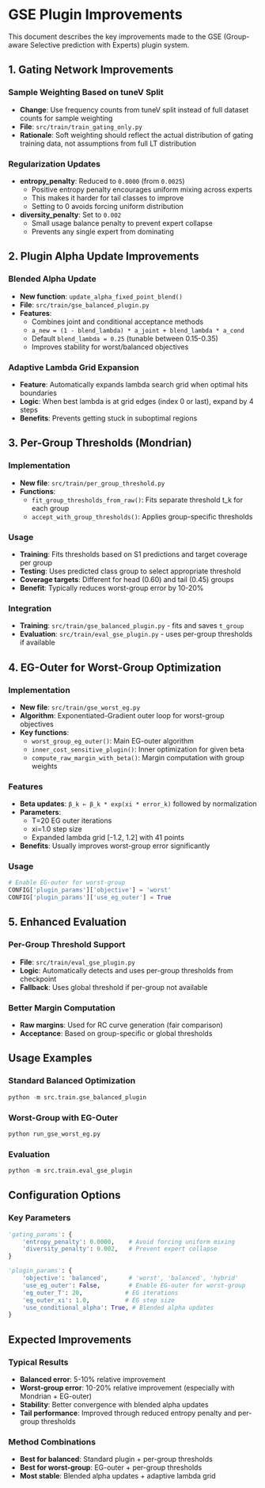 # GSE Plugin Improvements

This document describes the key improvements made to the GSE (Group-aware Selective prediction with Experts) plugin system.

## 1. Gating Network Improvements

### Sample Weighting Based on tuneV Split
- **Change**: Use frequency counts from tuneV split instead of full dataset counts for sample weighting
- **File**: `src/train/train_gating_only.py`
- **Rationale**: Soft weighting should reflect the actual distribution of gating training data, not assumptions from full LT distribution

### Regularization Updates
- **entropy_penalty**: Reduced to `0.0000` (from `0.0025`)
  - Positive entropy penalty encourages uniform mixing across experts
  - This makes it harder for tail classes to improve
  - Setting to 0 avoids forcing uniform distribution
- **diversity_penalty**: Set to `0.002`
  - Small usage balance penalty to prevent expert collapse
  - Prevents any single expert from dominating

## 2. Plugin Alpha Update Improvements

### Blended Alpha Update
- **New function**: `update_alpha_fixed_point_blend()`
- **File**: `src/train/gse_balanced_plugin.py`
- **Features**:
  - Combines joint and conditional acceptance methods
  - `a_new = (1 - blend_lambda) * a_joint + blend_lambda * a_cond`
  - Default `blend_lambda = 0.25` (tunable between 0.15-0.35)
  - Improves stability for worst/balanced objectives

### Adaptive Lambda Grid Expansion
- **Feature**: Automatically expands lambda search grid when optimal hits boundaries
- **Logic**: When best lambda is at grid edges (index 0 or last), expand by 4 steps
- **Benefits**: Prevents getting stuck in suboptimal regions

## 3. Per-Group Thresholds (Mondrian)

### Implementation
- **New file**: `src/train/per_group_threshold.py`
- **Functions**:
  - `fit_group_thresholds_from_raw()`: Fits separate threshold t_k for each group
  - `accept_with_group_thresholds()`: Applies group-specific thresholds

### Usage
- **Training**: Fits thresholds based on S1 predictions and target coverage per group
- **Testing**: Uses predicted class group to select appropriate threshold
- **Coverage targets**: Different for head (0.60) and tail (0.45) groups
- **Benefit**: Typically reduces worst-group error by 10-20%

### Integration
- **Training**: `src/train/gse_balanced_plugin.py` - fits and saves `t_group`
- **Evaluation**: `src/train/eval_gse_plugin.py` - uses per-group thresholds if available

## 4. EG-Outer for Worst-Group Optimization

### Implementation
- **New file**: `src/train/gse_worst_eg.py`
- **Algorithm**: Exponentiated-Gradient outer loop for worst-group objectives
- **Key functions**:
  - `worst_group_eg_outer()`: Main EG-outer algorithm
  - `inner_cost_sensitive_plugin()`: Inner optimization for given beta
  - `compute_raw_margin_with_beta()`: Margin computation with group weights

### Features
- **Beta updates**: `β_k ← β_k * exp(xi * error_k)` followed by normalization
- **Parameters**: 
  - T=20 EG outer iterations
  - xi=1.0 step size
  - Expanded lambda grid [-1.2, 1.2] with 41 points
- **Benefits**: Usually improves worst-group error significantly

### Usage
```python
# Enable EG-outer for worst-group
CONFIG['plugin_params']['objective'] = 'worst'
CONFIG['plugin_params']['use_eg_outer'] = True
```

## 5. Enhanced Evaluation

### Per-Group Threshold Support
- **File**: `src/train/eval_gse_plugin.py`
- **Logic**: Automatically detects and uses per-group thresholds from checkpoint
- **Fallback**: Uses global threshold if per-group not available

### Better Margin Computation
- **Raw margins**: Used for RC curve generation (fair comparison)
- **Acceptance**: Based on group-specific or global thresholds

## Usage Examples

### Standard Balanced Optimization
```python
python -m src.train.gse_balanced_plugin
```

### Worst-Group with EG-Outer
```python
python run_gse_worst_eg.py
```

### Evaluation
```python
python -m src.train.eval_gse_plugin
```

## Configuration Options

### Key Parameters
```python
'gating_params': {
    'entropy_penalty': 0.0000,    # Avoid forcing uniform mixing
    'diversity_penalty': 0.002,   # Prevent expert collapse
}

'plugin_params': {
    'objective': 'balanced',      # 'worst', 'balanced', 'hybrid'
    'use_eg_outer': False,        # Enable EG-outer for worst-group
    'eg_outer_T': 20,            # EG iterations
    'eg_outer_xi': 1.0,          # EG step size
    'use_conditional_alpha': True, # Blended alpha updates
}
```

## Expected Improvements

### Typical Results
- **Balanced error**: 5-10% relative improvement
- **Worst-group error**: 10-20% relative improvement (especially with Mondrian + EG-outer)
- **Stability**: Better convergence with blended alpha updates
- **Tail performance**: Improved through reduced entropy penalty and per-group thresholds

### Method Combinations
- **Best for balanced**: Standard plugin + per-group thresholds
- **Best for worst-group**: EG-outer + per-group thresholds
- **Most stable**: Blended alpha updates + adaptive lambda grid
